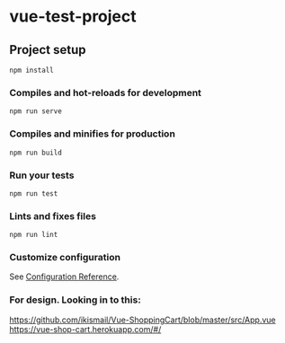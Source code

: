 # vue-test-project

## Project setup
```
npm install
```

### Compiles and hot-reloads for development
```
npm run serve
```

### Compiles and minifies for production
```
npm run build
```

### Run your tests
```
npm run test
```

### Lints and fixes files
```
npm run lint
```

### Customize configuration
See [Configuration Reference](https://cli.vuejs.org/config/).


### For design. Looking in to this: 
https://github.com/ikismail/Vue-ShoppingCart/blob/master/src/App.vue
https://vue-shop-cart.herokuapp.com/#/